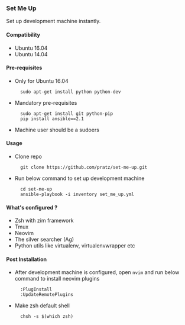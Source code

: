 ### Set Me Up
Set up development machine instantly.


#### Compatibility
- Ubuntu 16.04
- Ubuntu 14.04


#### Pre-requisites
- Only for Ubuntu 16.04

        sudo apt-get install python python-dev

- Mandatory pre-requisites

        sudo apt-get install git python-pip
        pip install ansible==2.1

- Machine user should be a sudoers


#### Usage
- Clone repo

        git clone https://github.com/pratz/set-me-up.git

- Run below command to set up development machine

        cd set-me-up
        ansible-playbook -i inventory set_me_up.yml


#### What's configured ?
- Zsh with zim framework
- Tmux
- Neovim
- The silver searcher (Ag)
- Python utils like virtualenv, virtualenvwrapper etc


#### Post Installation
- After development machine is configured, open `nvim` and run below command to install neovim plugins

        :PlugInstall
        :UpdateRemotePlugins

- Make zsh default shell

        chsh -s $(which zsh)
